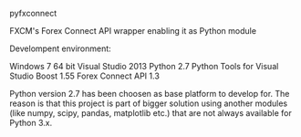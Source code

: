 pyfxconnect

FXCM's Forex Connect API wrapper enabling it as Python module

Develompent environment:

Windows 7 64 bit
Visual Studio 2013
Python 2.7
Python Tools for Visual Studio
Boost 1.55
Forex Connect API 1.3

Python version 2.7 has been choosen as base platform to develop for. The reason is that this project is part of bigger solution using another modules (like numpy, scipy, pandas, matplotlib etc.) that are not always available for Python 3.x.


